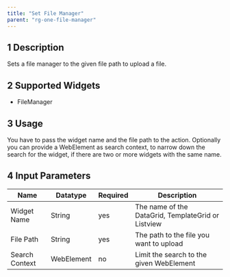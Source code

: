 ```yaml
---
title: "Set File Manager"
parent: "rg-one-file-manager"
---
```


## 1 Description

Sets a file manager to the given file path to upload a file.

## 2 Supported Widgets

* FileManager

## 3 Usage

You have to pass the widget name and the file path to the action.
Optionally you can provide a WebElement as search context, to narrow down the search for the widget, if there are two or more widgets with the same name.

## 4 Input Parameters

Name | Datatype |Required| Description
--- | --- | --- | ---
Widget Name | String | yes | The name of the DataGrid, TemplateGrid or Listview
File Path | String | yes | The path to the file you want to upload
Search Context | WebElement | no |Limit the search to the given WebElement
